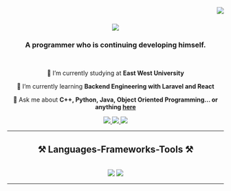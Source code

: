 <img align="right" src="https://visitor-badge.laobi.icu/badge?page_id=Mahir_Faysal" />

<h1 align="center">
    <img src="https://readme-typing-svg.herokuapp.com/?font=Righteous&size=35&center=true&vCenter=true&width=700&height=70&duration=6000&lines=Assalamu+Alaikum+,+I'm+Mahir+Faysal!;" />
</h1>

<h3 align="center">A programmer who is continuing developing himself.</h3>

<br/>

<div align="center">
 
 🏫 I’m currently studying at **East West University**
 
 🌱 I’m currently learning **Backend Engineering with Laravel and React**

💬 Ask me about **C++, Python, Java, Object Oriented Programming... or anything [here](https://github.com/Mahir-Faysal/Mahir-Faysal/issues)**

 </div>
 
<div align="center"> 
  <a href="mahirfaysal1234@gmail.com">
    <img src="https://img.shields.io/badge/Gmail-333333?style=for-the-badge&logo=gmail&logoColor=red" />
  </a>
  <a href="https://www.linkedin.com/in/mahir-faysal/" target="_blank">
    <img src="https://img.shields.io/badge/LinkedIn-0077B5?style=for-the-badge&logo=linkedin&logoColor=white" target="_blank" />
  </a>
  <a href="" target="_blank">
     <img src="https://img.shields.io/badge/Portfolio-FF5722?style=for-the-badge&logo=todoist&logoColor=white" target="_blank" /> <!-- sqlite, safari, google-chrome are other good icon options -->
  </a>
</div>

 <hr/>
 
<h2 align="center">⚒️ Languages-Frameworks-Tools ⚒️</h2>
<br/>
<div align="center">
    <img src="https://skillicons.dev/icons?i=react,bootstrap,mui,html,css,vscode,github,figma,tailwind,git,r" />
    <img src="https://skillicons.dev/icons?i=nodejs,python,javascript,typescript,express,firebase,mongodb,c,java,nextjs,mysql,flask" /><br>
</div>

<hr/>

